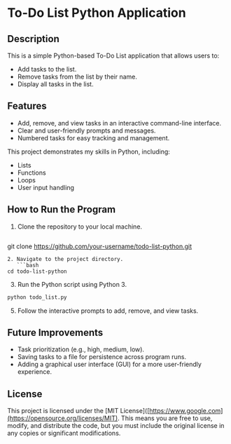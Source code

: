 # To-Do List Python Application

## Description

This is a simple Python-based To-Do List application that allows users to:
- Add tasks to the list.
- Remove tasks from the list by their name.
- Display all tasks in the list.

## Features
- Add, remove, and view tasks in an interactive command-line interface.
- Clear and user-friendly prompts and messages.
- Numbered tasks for easy tracking and management.

This project demonstrates my skills in Python, including:
- Lists
- Functions
- Loops
- User input handling

## How to Run the Program

1. Clone the repository to your local machine.
   ```bash
git clone https://github.com/your-username/todo-list-python.git
```
2. Navigate to the project directory.
   ```bash
cd todo-list-python
```
3. Run the Python script using Python 3.
```bash
python todo_list.py
```
5. Follow the interactive prompts to add, remove, and view tasks.

## Future Improvements
* Task prioritization (e.g., high, medium, low).
* Saving tasks to a file for persistence across program runs.
* Adding a graphical user interface (GUI) for a more user-friendly experience.
## License
This project is licensed under the [MIT License]([https://www.google.com](https://opensource.org/licenses/MIT). This means you are free to use, modify, and distribute the code, but you must include the original license in any copies or significant modifications.
